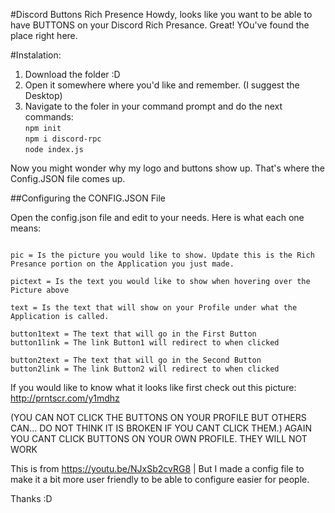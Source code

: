 #Discord Buttons Rich Presence
Howdy, looks like you want to be able to have BUTTONS on your Discord Rich Presance.
Great! YOu've found the place right here.

#Instalation:
1. Download the folder :D
2. Open it somewhere where you'd like and remember. (I suggest the Desktop)
3. Navigate to the foler in your command prompt and do the next commands:  
``npm init``  
``npm i discord-rpc``  
``node index.js``  

Now you might wonder why my logo and buttons show up. That's where the Config.JSON file comes up.

##Configuring the CONFIG.JSON File

Open the config.json file and edit to your needs. Here is what each one means:  

```appid = Is the application ID, make one here https://discord.com/developers/applications

pic = Is the picture you would like to show. Update this is the Rich Presance portion on the Application you just made.

pictext = Is the text you would like to show when hovering over the Picture above

text = Is the text that will show on your Profile under what the Application is called.

button1text = The text that will go in the First Button
button1link = The link Button1 will redirect to when clicked

button2text = The text that will go in the Second Button
button2link = The link Button2 will redirect to when clicked
```
If you would like to know what it looks like first check out this picture:
http://prntscr.com/y1mdhz

(YOU CAN NOT CLICK THE BUTTONS ON YOUR PROFILE BUT OTHERS CAN... DO NOT THINK IT IS BROKEN IF YOU CANT CLICK THEM.)
AGAIN YOU CANT CLICK BUTTONS ON YOUR OWN PROFILE. THEY WILL NOT WORK

This is from https://youtu.be/NJxSb2cvRG8 | But I made a config file to make it a bit more user friendly to be able to configure easier for people.

Thanks :D